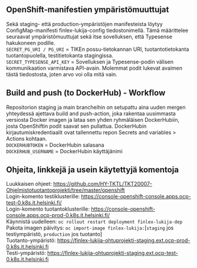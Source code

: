 ## OpenShift-manifestien ympäristömuuttujat
Sekä staging- että production-ympäristöjen manifesteista löytyy ConfigMap-manifesti finlex-lukija-config tiedostonimellä. Tämä määrittelee seuraavat ympäristömuuttujat sekä itse sovelluksen, että Typesense hakukoneen podille.  
```SECRET_PG_URI / PG_URI``` = TIKEn possu-tietokannan URI, tuotantotietokanta tuotantopuolella, testitietokanta stagingissa.  
```SECRET_TYPESENSE_API_KEY``` = Sovelluksen ja Typesense-podin välisen kommunikaation varmistava API-avain. Molemmat podit lukevat avaimen tästä tiedostosta, joten arvo voi olla mitä vain.  

## Build and push (to DockerHub) - Workflow
Repositorion staging ja main brancheihin on setupattu aina uuden mergen yhteydessä ajettava build and push-action, joka rakentaa uusimmasta versiosta Docker imagen ja lataa sen yhden ryhmäläisen DockerHubiin, josta OpenShiftin podit saavat sen pullattua. DockerHubin kirjautumiskredentiaalit ovat tallennettu repon Secrets and variables > Actions kohtaan.  
```DOCKERHUBTOKEN``` = DockerHubin salasana  
```DOCKERHUB_USERNAME``` = DockerHubin käyttäjänimi  

## Ohjeita, linkkejä ja usein käytettyjä komentoja
Luukkaisen ohjeet: https://github.com/HY-TKTL/TKT20007-Ohjelmistotuotantoprojekti/tree/master/openshift  
Login-komento testiklusterille: https://console-openshift-console.apps.ocp-test-0.k8s.it.helsinki.fi/  
Login-komento tuotantoklusterille: https://console-openshift-console.apps.ocp-prod-0.k8s.it.helsinki.fi/  
Käynnistä uudelleen: ```oc rollout restart deployment finlex-lukija-dep```  
Pakota imagen päivitys: ```oc import-image finlex-lukija:```[```staging``` jos testiympäristö, ```production``` jos tuotanto]  
Tuotanto-ympäristö: https://finlex-lukija-ohtuprojekti-staging.ext.ocp-prod-0.k8s.it.helsinki.fi  
Testi-ympäristö: https://finlex-lukija-ohtuprojekti-staging.ext.ocp-test-0.k8s.it.helsinki.fi  
